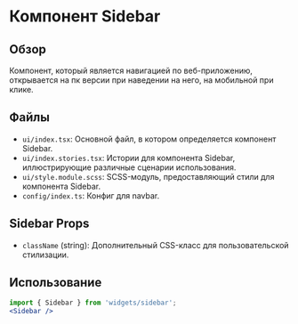 # Компонент Sidebar

## Обзор
Компонент, который является навигацией по веб-приложению, открывается на пк версии при наведении на него, на мобильной при клике.

## Файлы
- `ui/index.tsx`: Основной файл, в котором определяется компонент Sidebar.
- `ui/index.stories.tsx`: Истории для компонента Sidebar, иллюстрирующие различные сценарии использования.
- `ui/style.module.scss`: SCSS-модуль, предоставляющий стили для компонента Sidebar.
- `config/index.ts`: Конфиг для navbar.
## Sidebar Props
- `className` (string): Дополнительный CSS-класс для пользовательской стилизации.

## Использование
```jsx
import { Sidebar } from 'widgets/sidebar';
<Sidebar />
```
